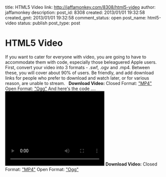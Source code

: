 title: HTML5 Video
link: http://jaffamonkey.com/8308/html5-video
author: jaffamonkey
description: 
post_id: 8308
created: 2013/01/01 19:32:58
created_gmt: 2013/01/01 19:32:58
comment_status: open
post_name: html5-video
status: publish
post_type: post

# HTML5 Video

If you want to cater for everyone with video, you are going to have to accommodate them with code, especially those beleaguered Apple users. First, convert your video into 3 formats - .swf, .ogv and .mp4. Between these, you will cover about 90% of users. Be friendly, and add download links for people who prefer to download and watch later, or for various reason, are unable to stream.    **Download Video:** Closed Format: ["MP4"](http://videos.mozilla.org/serv/webmademovies/wtfpopcorn.mp4) Open Format: ["Ogg"](http://videos.mozilla.org/serv/webmademovies/wtfpopcorn.ogv) And here's the code .... <video id="video" width="320" height="240" style="background:#000" preload="auto" autobuffer="" controls="controls" poster="http://videos.mozilla.org/serv/webmademovies/popcornposter.png"> <source src="http://videos.mozilla.org/serv/webmademovies/wtfpopcorn.mp4" type="video/mp4" /> <source src="http://videos.mozilla.org/serv/webmademovies/wtfpopcorn.webm" type="video/webM" /> <source src="http://videos.mozilla.org/serv/webmademovies/wtfpopcorn.ogv" type="video/ogg" /> <object id="video" width="320" height="240" classid="clsid:d27cdb6e-ae6d-11cf-96b8-444553540000" codebase="http://download.macromedia.com/pub/shockwave/cabs/flash/swflash.cab#version=6,0,40,0">< param name="src" value="[path to you fallback Flash Player" /> <param name="flashvars" value="url=http%3A//videos.mozilla.org/serv/webmademovies/wtfpopcorn.mp4&amp;poster=http%3A//videos.mozilla.org/serv/webmademovies/popcornposter.png" /> <param name="allowfullscreen" value="true" /> <param name="allowscriptaccess" value="true" /> <embed id="video" width="320" height="240" type="application/x-shockwave-flash" src="http://jaffamonkey.com/wp-includes/js/tinymce/plugins/media/moxieplayer.swf" flashvars="url=http%3A//videos.mozilla.org/serv/webmademovies/wtfpopcorn.mp4&amp;poster=http%3A//videos.mozilla.org/serv/webmademovies/popcornposter.png" allowfullscreen="true" allowscriptaccess="true" /></object></video> <strong>Download Video:</strong> Closed Format: <a href="http://videos.mozilla.org/serv/webmademovies/wtfpopcorn.mp4">"MP4"</a> Open Format: <a href="http://videos.mozilla.org/serv/webmademovies/wtfpopcorn.ogv">"Ogg"</a>